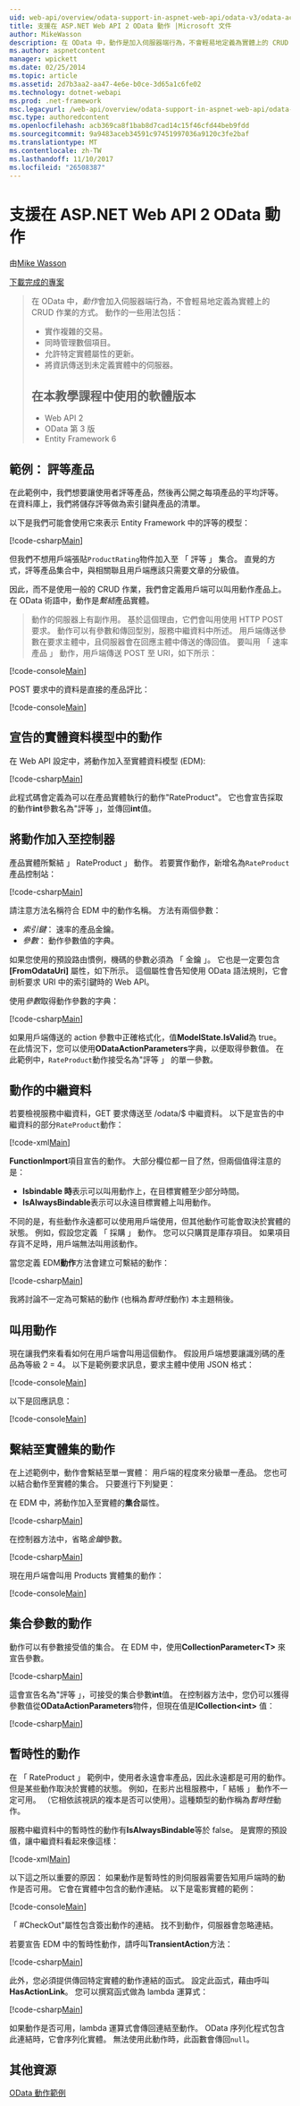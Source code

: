 ```yaml
---
uid: web-api/overview/odata-support-in-aspnet-web-api/odata-v3/odata-actions
title: 支援在 ASP.NET Web API 2 OData 動作 |Microsoft 文件
author: MikeWasson
description: 在 OData 中，動作是加入伺服器端行為，不會輕易地定義為實體上的 CRUD 作業的方式。 動作的一些用法包括： 實作...
ms.author: aspnetcontent
manager: wpickett
ms.date: 02/25/2014
ms.topic: article
ms.assetid: 2d7b3aa2-aa47-4e6e-b0ce-3d65a1c6fe02
ms.technology: dotnet-webapi
ms.prod: .net-framework
msc.legacyurl: /web-api/overview/odata-support-in-aspnet-web-api/odata-v3/odata-actions
msc.type: authoredcontent
ms.openlocfilehash: acb369ca8f1bab8d7cad14c15f46cfd44beb9fdd
ms.sourcegitcommit: 9a9483aceb34591c97451997036a9120c3fe2baf
ms.translationtype: MT
ms.contentlocale: zh-TW
ms.lasthandoff: 11/10/2017
ms.locfileid: "26508387"
---
```

<a name="supporting-odata-actions-in-aspnet-web-api-2"></a>支援在 ASP.NET Web API 2 OData 動作
====================
由[Mike Wasson](https://github.com/MikeWasson)

[下載完成的專案](http://code.msdn.microsoft.com/ASPNET-Web-API-OData-cecdb524)

> 在 OData 中，*動作*會加入伺服器端行為，不會輕易地定義為實體上的 CRUD 作業的方式。 動作的一些用法包括：
> 
> - 實作複雜的交易。
> - 同時管理數個項目。
> - 允許特定實體屬性的更新。
> - 將資訊傳送到未定義實體中的伺服器。
> 
> ## <a name="software-versions-used-in-the-tutorial"></a>在本教學課程中使用的軟體版本
> 
> 
> - Web API 2
> - OData 第 3 版
> - Entity Framework 6


## <a name="example-rating-a-product"></a>範例： 評等產品

在此範例中，我們想要讓使用者評等產品，然後再公開之每項產品的平均評等。 在資料庫上，我們將儲存評等做為索引鍵與產品的清單。

以下是我們可能會使用它來表示 Entity Framework 中的評等的模型：

[!code-csharp[Main](odata-actions/samples/sample1.cs)]

但我們不想用戶端張貼`ProductRating`物件加入至 「 評等 」 集合。 直覺的方式，評等產品集合中，與相關聯且用戶端應該只需要文章的分級值。

因此，而不是使用一般的 CRUD 作業，我們會定義用戶端可以叫用動作產品上。 在 OData 術語中，動作是*繫結*產品實體。

>動作的伺服器上有副作用。 基於這個理由，它們會叫用使用 HTTP POST 要求。 動作可以有參數和傳回型別，服務中繼資料中所述。 用戶端傳送參數在要求主體中，且伺服器會在回應主體中傳送的傳回值。 要叫用 「 速率產品 」 動作，用戶端傳送 POST 至 URI，如下所示：

[!code-console[Main](odata-actions/samples/sample2.cmd)]

POST 要求中的資料是直接的產品評比：

[!code-console[Main](odata-actions/samples/sample3.cmd)]

## <a name="declare-the-action-in-the-entity-data-model"></a>宣告的實體資料模型中的動作

在 Web API 設定中，將動作加入至實體資料模型 (EDM):

[!code-csharp[Main](odata-actions/samples/sample4.cs)]

此程式碼會定義為可以在產品實體執行的動作"RateProduct"。 它也會宣告採取的動作**int**參數名為"評等 」，並傳回**int**值。

## <a name="add-the-action-to-the-controller"></a>將動作加入至控制器

產品實體所繫結 」 RateProduct 」 動作。 若要實作動作，新增名為`RateProduct`產品控制站：

[!code-csharp[Main](odata-actions/samples/sample5.cs)]

請注意方法名稱符合 EDM 中的動作名稱。 方法有兩個參數：

- *索引鍵*： 速率的產品金鑰。
- *參數*： 動作參數值的字典。

如果您使用的預設路由慣例，機碼的參數必須為 「 金鑰 」。 它也是一定要包含 **[FromOdataUri]** 屬性，如下所示。 這個屬性會告知使用 OData 語法規則，它會剖析要求 URI 中的索引鍵時的 Web API。

使用*參數*取得動作參數的字典：

[!code-csharp[Main](odata-actions/samples/sample6.cs)]

如果用戶端傳送的 action 參數中正確格式化，值**ModelState.IsValid**為 true。 在此情況下，您可以使用**ODataActionParameters**字典，以便取得參數值。 在此範例中，`RateProduct`動作接受名為"評等 」 的單一參數。

## <a name="action-metadata"></a>動作的中繼資料

若要檢視服務中繼資料，GET 要求傳送至 /odata/$ 中繼資料。 以下是宣告的中繼資料的部分`RateProduct`動作：

[!code-xml[Main](odata-actions/samples/sample7.xml)]

**FunctionImport**項目宣告的動作。 大部分欄位都一目了然，但兩個值得注意的是：

- **Isbindable 時**表示可以叫用動作上，在目標實體至少部分時間。
- **IsAlwaysBindable**表示可以永遠目標實體上叫用動作。

不同的是，有些動作永遠都可以使用用戶端使用，但其他動作可能會取決於實體的狀態。 例如，假設您定義 「 採購 」 動作。 您可以只購買是庫存項目。 如果項目存貨不足時，用戶端無法叫用該動作。

當您定義 EDM**動作**方法會建立可繫結的動作：

[!code-csharp[Main](odata-actions/samples/sample8.cs?highlight=1)]

我將討論不一定為可繫結的動作 (也稱為*暫時性*動作) 本主題稍後。

## <a name="invoking-the-action"></a>叫用動作

現在讓我們來看看如何在用戶端會叫用這個動作。 假設用戶端想要讓識別碼的產品為等級 2 = 4。 以下是範例要求訊息，要求主體中使用 JSON 格式：

[!code-console[Main](odata-actions/samples/sample9.cmd)]

以下是回應訊息：

[!code-console[Main](odata-actions/samples/sample10.cmd)]

## <a name="binding-an-action-to-an-entity-set"></a>繫結至實體集的動作

在上述範例中，動作會繫結至單一實體： 用戶端的程度來分級單一產品。 您也可以結合動作至實體的集合。 只要進行下列變更：

在 EDM 中，將動作加入至實體的**集合**屬性。

[!code-csharp[Main](odata-actions/samples/sample11.cs?highlight=1)]

在控制器方法中，省略*金鑰*參數。

[!code-csharp[Main](odata-actions/samples/sample12.cs)]

現在用戶端會叫用 Products 實體集的動作：

[!code-console[Main](odata-actions/samples/sample13.cmd)]

## <a name="actions-with-collection-parameters"></a>集合參數的動作

動作可以有參數接受值的集合。 在 EDM 中，使用**CollectionParameter&lt;T&gt;** 來宣告參數。

[!code-csharp[Main](odata-actions/samples/sample14.cs)]

這會宣告名為"評等 」，可接受的集合參數**int**值。 在控制器方法中，您仍可以獲得參數值從**ODataActionParameters**物件，但現在值是**ICollection&lt;int&gt;** 值：

[!code-csharp[Main](odata-actions/samples/sample15.cs)]

## <a name="transient-actions"></a>暫時性的動作

在 「 RateProduct 」 範例中，使用者永遠會率產品，因此永遠都是可用的動作。 但是某些動作取決於實體的狀態。 例如，在影片出租服務中，「 結帳 」 動作不一定可用。 （它相依該視訊的複本是否可以使用）。這種類型的動作稱為*暫時性*動作。

服務中繼資料中的暫時性的動作有**IsAlwaysBindable**等於 false。 是實際的預設值，讓中繼資料看起來像這樣：

[!code-xml[Main](odata-actions/samples/sample16.xml)]

以下這之所以重要的原因： 如果動作是暫時性的則伺服器需要告知用戶端時的動作是否可用。 它會在實體中包含的動作連結。 以下是電影實體的範例：

[!code-console[Main](odata-actions/samples/sample17.cmd)]

「 #CheckOut"屬性包含簽出動作的連結。 找不到動作，伺服器會忽略連結。

若要宣告 EDM 中的暫時性動作，請呼叫**TransientAction**方法：

[!code-csharp[Main](odata-actions/samples/sample18.cs)]

此外，您必須提供傳回特定實體的動作連結的函式。 設定此函式，藉由呼叫**HasActionLink**。 您可以撰寫函式做為 lambda 運算式：

[!code-csharp[Main](odata-actions/samples/sample19.cs)]

如果動作是否可用，lambda 運算式會傳回連結至動作。 OData 序列化程式包含此連結時，它會序列化實體。 無法使用此動作時，此函數會傳回`null`。

## <a name="additional-resources"></a>其他資源

[OData 動作範例](http://aspnet.codeplex.com/sourcecontrol/latest#Samples/WebApi/OData/v3/ODataActionsSample/)
